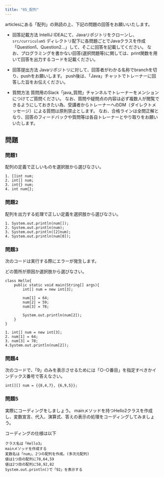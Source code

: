 ```yaml
---
title: "05_配列"
---
```


articlesにある「配列」の熟読の上、下記の問題の回答をお願いいたします。

* 回答記載方法 
IntelliJ IDEAにて、Javaリポジトリをクローンし、`src/curriculum5` ディレクトリ配下に各問題ごとでJavaクラスを作成「Question1、Question2...」して、そこに回答を記載してください。
なお、プログラミングを書かない回答(選択問題等)に関しては、print関数を用いて回答を出力するコードを記載ください。

* 回答提出方法
Javaリポジトリに対して、回答者がわかる名称でbranchを切り、pushをお願いします。
push後は、「Java」チャットでトレーナーに回答した旨をお伝えください。

* 質問方法
質問用のSlack「java_質問」チャンネルでトレーナーをメンションにつけてご質問ください。
なお、質問や疑問点の内容は必ず複数人が閲覧できるようにしておきたい為、受講者からトレーナーへのDM（ダイレクトメッセージ）による質問は原則禁止とします。
なお、合格ラインは全問正解となり、回答のフィードバックや質問等は各自トレーナーとやり取りをお願いいたします。

## 問題

### 問題1
配列の定義で正しいものを選択肢から選びなさい。

```
1. []int num;
2. int[] num;
3. int{} num;
4. int num{};
```

### 問題2
配列を出力する処理で正しい定義を選択肢から選びなさい。

```
1. System.out.println(num[]);
2. System.out.println(num);
3. System.out.println([2]num);
4. System.out.println(num[0]);
```

### 問題3
次のコードは実行する際にエラーが発生します。

どの箇所が原因か選択肢から選びなさい。

```
class Hello{
    public static void main(String[] args){
        int[] num = new int[3];

        num[1] = 64;
        num[2] = 59;
        num[3] = 78;

        System.out.println(num[2]);
    }
}

1. int[] num = new int[3];
2. num[1] = 64;
3. num[3] = 78;
4.System.out.println(num[2]);
```

### 問題4
次のコードで、「9」のみを表示させるためには「○-○番目」を指定すべきかインデックス番号で答えなさい。

```
int[][] num = {{8,4,7}, {6,9,5}};
```

### 問題5
実際にコーディングをしましょう。
mainメソッドを持つHello2クラスを作成し、変数宣言、代入、演算式、答えの表示の処理をコーディングしてみましょう。

コーディングの仕様は以下

```
クラス名は「Hello3」
mainメソッドを作成する
変数名は「num」、2つの配列を作成。(多次元配列)
値は1つ目の配列に78,64,59
値は2つ目の配列に58,92,82
System.out.println()で「92」を表示する
```

